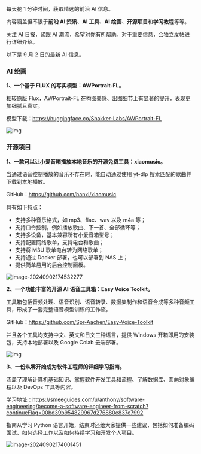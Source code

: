 每天花 1 分钟时间，获取精选的前沿 AI 信息。

内容涵盖但不限于**前沿 AI 资讯**、**AI 工具**、**AI 绘画**、**开源项目**和**学习教程**等等。

关注 AI 日报，紧跟 AI 潮流，希望对你有所帮助。对于重要信息，会独立发帖进行详细介绍。

以下是 9 月 2 日的最新 AI 信息。

### AI 绘画

**1、一个基于 FLUX 的写实模型：AWPortrait-FL。**

相较原版 Flux，AWPortrait-FL 在构图美感、出图细节上有显著的提升，表现更加细腻且真实。 

模型下载：https://huggingface.co/Shakker-Labs/AWPortrait-FL

![img](https://cdn.jsdelivr.net/gh/freelander/oss@master/ai-daily/2024-09-02/compare.png)



### 开源项目

**1、一款可以让小爱音箱播放本地音乐的开源免费工具：xiaomusic。**

当通过语音控制播放的音乐不存在时，能自动通过使用 yt-dlp 搜索匹配的歌曲并下载到本地播放。

GitHub：https://github.com/hanxi/xiaomusic

具有如下特点：

- 支持多种音乐格式，如 mp3、flac、wav 以及 m4a 等；
- 支持口令控制，例如播放歌曲、下一首、全部循环等；
- 支持多设备，基本兼容所有小爱音箱型号；
- 支持配置网络歌单，支持电台和歌曲；
- 支持将 M3U 歌单电台转为网络歌单；
- 支持通过 Docker 部署，也可以部署到 NAS 上；
- 提供简单易用的后台控制面板。

![image-20240902174532277](https://cdn.jsdelivr.net/gh/freelander/oss@master/ai-daily/2024-09-02/image-20240902174532277.png)



**2、一个功能丰富的开源 AI 语音工具箱：Easy Voice Toolkit。**

工具箱包括音频处理、语音识别、语音转录、数据集制作和语音合成等多种音频工具，形成了一套完整语音模型训练的工作流。

GitHub：https://github.com/Spr-Aachen/Easy-Voice-Toolkit

并且各个工具均支持中文、英文和日文三种语言，提供 Windows 开箱即用的安装包，支持本地部署以及 Google Colab 云端部署。

![img](https://cdn.jsdelivr.net/gh/freelander/oss@master/ai-daily/2024-09-02/dfa109d8523b47683c0449b7a169c5c3bd4f9ea8.jpg)



**3、一份从零开始成为软件工程师的详细学习指南。**

涵盖了理解计算机基础知识、掌握软件开发工具和流程、了解数据库、面向对象编程以及 DevOps 工具等内容。

学习地址：https://smeeguides.com/u/anthony/software-engineering/become-a-software-engineer-from-scratch?continueFlag=00bd39b954829967d276880e837e7992

指南从学习 Python 语言开始，结束时还给大家提供一些建议，包括如何准备编码面试、如何选择工作以及如何持续学习和开发个人项目。

![image-20240902174001451](https://cdn.jsdelivr.net/gh/freelander/oss@master/ai-daily/2024-09-02/image-20240902174001451.png)

